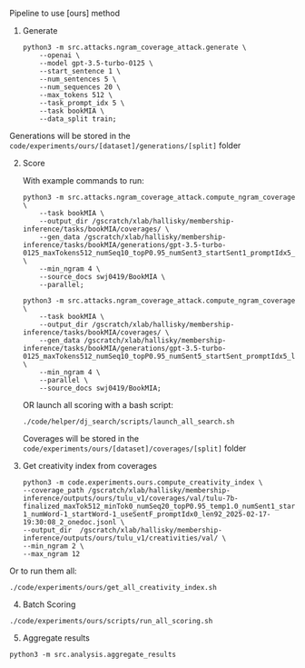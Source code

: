 Pipeline to use [ours] method

1. Generate

    ```
    python3 -m src.attacks.ngram_coverage_attack.generate \
        --openai \
        --model gpt-3.5-turbo-0125 \
        --start_sentence 1 \
        --num_sentences 5 \
        --num_sequences 20 \
        --max_tokens 512 \
        --task_prompt_idx 5 \
        --task bookMIA \
        --data_split train;
    ```

Generations will be stored in the `code/experiments/ours/[dataset]/generations/[split]` folder

2. Score

    With example commands to run:

    ```
    python3 -m src.attacks.ngram_coverage_attack.compute_ngram_coverage \
        --task bookMIA \
        --output_dir /gscratch/xlab/hallisky/membership-inference/tasks/bookMIA/coverages/ \
        --gen_data /gscratch/xlab/hallisky/membership-inference/tasks/bookMIA/generations/gpt-3.5-turbo-0125_maxTokens512_numSeq10_topP0.95_numSent3_startSent1_promptIdx5_len788.jsonl \
        --min_ngram 4 \
        --source_docs swj0419/BookMIA \
        --parallel;

    python3 -m src.attacks.ngram_coverage_attack.compute_ngram_coverage \
        --task bookMIA \
        --output_dir /gscratch/xlab/hallisky/membership-inference/tasks/bookMIA/coverages/ \
        --gen_data /gscratch/xlab/hallisky/membership-inference/tasks/bookMIA/generations/gpt-3.5-turbo-0125_maxTokens512_numSeq10_topP0.95_numSent5_startSent_promptIdx5_len788.jsonl \
        --min_ngram 4 \
        --parallel \
        --source_docs swj0419/BookMIA;  
    ```

    OR launch all scoring with a bash script:

    ```
    ./code/helper/dj_search/scripts/launch_all_search.sh
    ```

    Coverages will be stored in the `code/experiments/ours/[dataset]/coverages/[split]` folder

3. Get creativity index from coverages

    ```
    python3 -m code.experiments.ours.compute_creativity_index \
    --coverage_path /gscratch/xlab/hallisky/membership-inference/outputs/ours/tulu_v1/coverages/val/tulu-7b-finalized_maxTok512_minTok0_numSeq20_topP0.95_temp1.0_numSent1_startSent-1_numWord-1_startWord-1_useSentF_promptIdx0_len92_2025-02-17-19:30:08_2_onedoc.jsonl \
    --output_dir  /gscratch/xlab/hallisky/membership-inference/outputs/ours/tulu_v1/creativities/val/ \
    --min_ngram 2 \
    --max_ngram 12
    ```

Or to run them all:

```
./code/experiments/ours/get_all_creativity_index.sh
```

4. Batch Scoring


```
./code/experiments/ours/scripts/run_all_scoring.sh
```

5. Aggregate results

```
python3 -m src.analysis.aggregate_results
```
